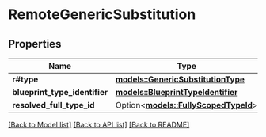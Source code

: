 # RemoteGenericSubstitution

## Properties

Name | Type | Description | Notes
------------ | ------------- | ------------- | -------------
**r#type** | [**models::GenericSubstitutionType**](GenericSubstitutionType.md) |  | 
**blueprint_type_identifier** | [**models::BlueprintTypeIdentifier**](BlueprintTypeIdentifier.md) |  | 
**resolved_full_type_id** | Option<[**models::FullyScopedTypeId**](FullyScopedTypeId.md)> |  | [optional]

[[Back to Model list]](../README.md#documentation-for-models) [[Back to API list]](../README.md#documentation-for-api-endpoints) [[Back to README]](../README.md)


